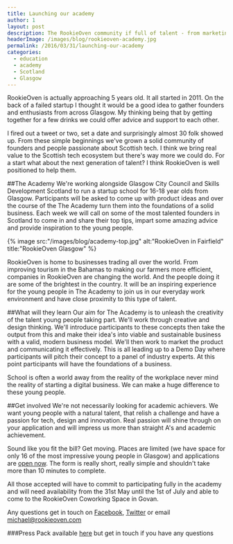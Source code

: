 ```yaml
---
title: Launching our academy
author: 1
layout: post
description: The RookieOven community if full of talent - from marketing to development. Let's use that talent to educate the next generation of founders and innovators in Scotland with the RookieOven Academy.
headerImage: /images/blog/rookieoven-academy.jpg
permalink: /2016/03/31/launching-our-academy
categories:
  - education
  - academy
  - Scotland
  - Glasgow
---
```

RookieOven is actually approaching 5 years old. It all started in 2011. On the back of a failed startup I thought it would be a good idea to gather founders and enthusiasts from across Glasgow. My thinking being that by getting together for a few drinks we could offer advice and support to each other.

I fired out a tweet or two, set a date and surprisingly almost 30 folk showed up. From these simple beginnings we've grown a solid community of founders and people passionate about Scottish tech. I think we bring real value to the Scottish tech ecosystem but there's way more we could do. For a start what about the next generation of talent? I think RookieOven is well positioned to help them.

##The Academy
We're working alongside Glasgow City Council and Skills Development Scotland to run a startup school for 16-18 year olds from Glasgow. Participants will be asked to come up with product ideas and over the course of the The Academy turn them into the foundations of a solid business. Each week we will call on some of the most talented founders in Scotland to come in and share their top tips, impart some amazing advice and provide inspiration to the young people.

{% image src:"/images/blog/academy-top.jpg" alt:"RookieOven in Fairfield" title:"RookieOven Glasgow" %}

RookieOven is home to businesses trading all over the world. From improving tourism in the Bahamas to making our farmers more efficient, companies in RookieOven are changing the world. And the people doing it are some of the brightest in the country. It will be an inspiring experience for the young people in The Academy to join us in our everyday work environment and have close proximity to this type of talent.

##What will they learn
Our aim for The Academy is to unleash the creativity of the talent young people taking part. We'll work through creative and design thinking. We'll introduce participants to these concepts then take the output from this and make their idea's into viable and sustainable business with a valid, modern business model. We'll then work to market the product and communicating it effectively. This is all leading up to a Demo Day where participants will pitch their concept to a panel of industry experts. At this point participants will have the foundations of a business.

School is often a world away from the reality of the workplace never mind the reality of starting a digital business. We can make a huge difference to these young people.

##Get involved
We're not necessarily looking for academic achievers. We want young people with a natural talent, that relish a challenge and have a passion for tech, design and innovation. Real passion will shine through on your application and will impress us more than straight A's and academic achievement.

Sound like you fit the bill? Get moving. Places are limited (we have space for only 16 of the most impressive young people in Glasgow) and applications are [open now](https://rookieoven.com/academy). The form is really short, really simple and shouldn't take more than 10 minutes to complete.

All those accepted will have to commit to participating fully in the academy and will need availability from the 31st May until the 1st of July and able to come to the RookieOven Coworking Space in Govan.

Any questions get in touch on [Facebook](https://facebook.com/rookieoven), [Twitter](https://twitter.com/rookieoven) or email michael@rookieoven.com

###Press Pack available [here](https://www.dropbox.com/sh/228f7whmmr1zy1r/AABxjKpPsCS-WsRRLrtI5jGra?dl=0https://www.dropbox.com/sh/228f7whmmr1zy1r/AABxjKpPsCS-WsRRLrtI5jGra?dl=0) but get in touch if you have any questions
